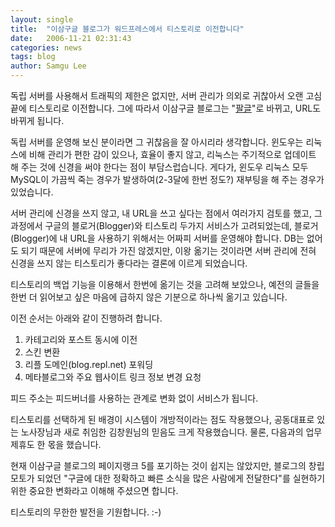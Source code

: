 ```yaml
---
layout: single
title:  "이삼구글 블로그가 워드프레스에서 티스토리로 이전합니다"
date:   2006-11-21 02:31:43
categories: news
tags: blog
author: Samgu Lee
---
```

독립 서버를 사용해서 트래픽의 제한은 없지만, 서버 관리가 의외로 귀찮아서 오랜 고심 끝에 티스토리로 이전합니다. 그에 따라서 이삼구글 블로그는 "[팔글](https://www.palgle.com)"로 바뀌고, URL도 바뀌게 됩니다.

독립 서버를 운영해 보신 분이라면 그 귀찮음을 잘 아시리라 생각합니다. 윈도우는 리눅스에 비해 관리가 편한 감이 있으나, 효율이 좋지 않고, 리눅스는 주기적으로 업데이트 해 주는 것에 신경을 써야 한다는 점이 부담스럽습니다. 게다가, 윈도우 리눅스 모두 MySQL이 가끔씩 죽는 경우가 발생하여(2-3달에 한번 정도?) 재부팅을 해 주는 경우가 있었습니다.

서버 관리에 신경을 쓰지 않고, 내 URL을 쓰고 싶다는 점에서 여러가지 검토를 했고, 그 과정에서 구글의 블로거(Blogger)와 티스토리 두가지 서비스가 고려되었는데, 블로거(Blogger)에 내 URL을 사용하기 위해서는 어짜피 서버를 운영해야 합니다. DB는 없어도 되기 때문에 서버에 무리가 가진 않겠지만, 이왕 옮기는 것이라면 서버 관리에 전혀 신경을 쓰지 않는 티스토리가 좋다라는 결론에 이르게 되었습니다.

티스토리의 백업 기능을 이용해서 한번에 옮기는 것을 고려해 보았으나, 예전의 글들을 한번 더 읽어보고 싶은 마음에 급하지 않은 기분으로 하나씩 옮기고 있습니다.

이전 순서는 아래와 같이 진행하려 합니다.

1. 카테고리와 포스트 동시에 이전
2. 스킨 변환
3. 리플 도메인(blog.repl.net) 포워딩
4. 메타블로그와 주요 웹사이트 링크 정보 변경 요청

피드 주소는 피드버너를 사용하는 관계로 변화 없이 서비스가 됩니다.

티스토리를 선택하게 된 배경이 시스템이 개방적이라는 점도 작용했으나, 공동대표로 있는 노사장님과 새로 취임한 김창원님의 믿음도 크게 작용했습니다. 물론, 다음과의 업무 제휴도 한 몫을 했습니다.

현재 이삼구글 블로그의 페이지랭크 5를 포기하는 것이 쉽지는 않았지만, 블로그의 창립 모토가 되었던 "구글에 대한 정확하고 빠른 소식을 많은 사람에게 전달한다"를 실현하기 위한 중요한 변화라고 이해해 주셨으면 합니다.

티스토리의 무한한 발전을 기원합니다. :-)
